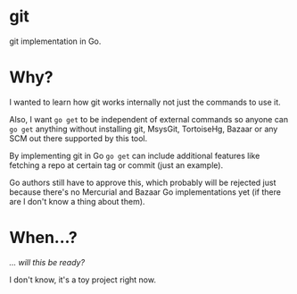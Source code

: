 git
===

git implementation in Go.

Why?
====

I wanted to learn how git works internally not just the commands to use it.

Also, I want `go get` to be independent of external commands so anyone can `go get` anything without installing git, MsysGit, TortoiseHg, Bazaar or any SCM out there supported by this tool.

By implementing git in Go `go get` can include additional features like fetching a repo at certain tag or commit (just an example).

Go authors still have to approve this, which probably will be rejected just because there's no Mercurial and Bazaar Go implementations yet (if there are I don't know a thing about them).

When...?
========================

*... will this be ready?*

I don't know, it's a toy project right now.
